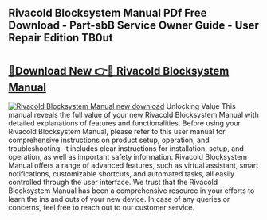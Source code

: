 ## Rivacold Blocksystem Manual PDf Free Download - Part-sbB Service Owner Guide - User Repair Edition TB0ut

# <h2><a href="http://cf20909.oget.top/?id=Rivacold+Blocksystem+Manual">🔗Download New 👉🔴 Rivacold Blocksystem Manual</a></h2>

[![Rivacold Blocksystem Manual new download](https://i.imgur.com/5g1atiW.png)](http://cf20909.oget.top/?id=Rivacold+Blocksystem+Manual)
Unlocking Value This manual reveals the full value of your new Rivacold Blocksystem Manual with detailed explanations of features and functionalities. Before using your Rivacold Blocksystem Manual, please refer to this user manual for comprehensive instructions on product setup, operation, and troubleshooting. It includes clear instructions for installation, setup, and operation, as well as important safety information. Rivacold Blocksystem Manual offers a range of advanced features, such as virtual assistant, smart notifications, customizable shortcuts, and automated tasks, all easily controlled through the user interface. We trust that the Rivacold Blocksystem Manual has been a comprehensive resource in your efforts to learn the ins and outs of your new device. In case of any queries or concerns, feel free to reach out to our customer service.
